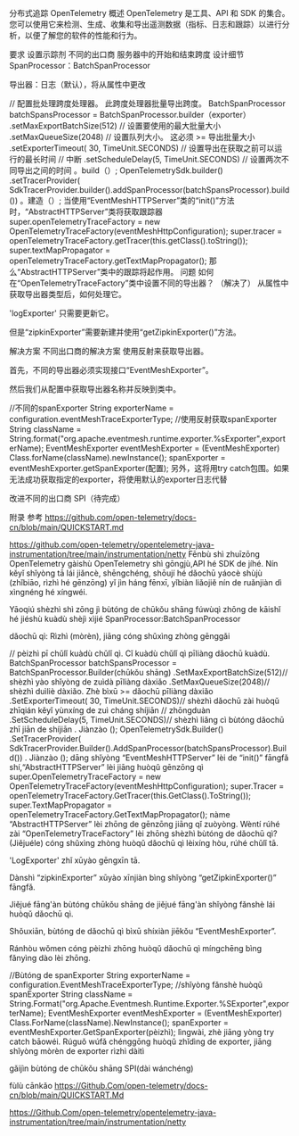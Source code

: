分布式追踪
OpenTelemetry 概述
OpenTelemetry 是工具、API 和 SDK 的集合。 您可以使用它来检测、生成、收集和导出遥测数据（指标、日志和跟踪）以进行分析，以便了解您的软件的性能和行为。

要求
设置示踪剂
不同的出口商
服务器中的开始和结束跨度
设计细节
SpanProcessor：BatchSpanProcessor

导出器：日志（默认），将从属性中更改

// 配置批处理跨度处理器。 此跨度处理器批量导出跨度。
BatchSpanProcessor batchSpansProcessor =
     BatchSpanProcessor.builder（exporter）
         .setMaxExportBatchSize(512) // 设置要使用的最大批量大小
         .setMaxQueueSize(2048) // 设置队列大小。 这必须 >= 导出批量大小
         .setExporterTimeout(
             30, TimeUnit.SECONDS) // 设置导出在获取之前可以运行的最长时间
         // 中断
         .setScheduleDelay(5, TimeUnit.SECONDS) // 设置两次不同导出之间的时间
         。build（）;
OpenTelemetrySdk.builder()
     .setTracerProvider(
         SdkTracerProvider.builder().addSpanProcessor(batchSpansProcessor).build())
     。建造（）;
当使用“EventMeshHTTPServer”类的“init()”方法时，“AbstractHTTPServer”类将获取跟踪器
super.openTelemetryTraceFactory = new OpenTelemetryTraceFactory(eventMeshHttpConfiguration);
super.tracer = openTelemetryTraceFactory.getTracer(this.getClass().toString());
super.textMapPropagator = openTelemetryTraceFactory.getTextMapPropagator();
那么“AbstractHTTPServer”类中的跟踪将起作用。
问题
如何在“OpenTelemetryTraceFactory”类中设置不同的导出器？ （解决了）
从属性中获取导出器类型后，如何处理它。

'logExporter' 只需要更新它。

但是“zipkinExporter”需要新建并使用“getZipkinExporter()”方法。

解决方案
不同出口商的解决方案
使用反射来获取导出器。

首先，不同的导出器必须实现接口“EventMeshExporter”。

然后我们从配置中获取导出器名称并反映到类中。

//不同的spanExporter
String exporterName = configuration.eventMeshTraceExporterType;
//使用反射获取spanExporter
String className = String.format("org.apache.eventmesh.runtime.exporter.%sExporter",exporterName);
EventMeshExporter eventMeshExporter = (EventMeshExporter) Class.forName(className).newInstance();
spanExporter = eventMeshExporter.getSpanExporter(配置);
另外，这将用try catch包围。如果无法成功获取指定的exporter，将使用默认的exporter日志代替

改进不同的出口商
SPI（待完成）

附录
参考
https://github.com/open-telemetry/docs-cn/blob/main/QUICKSTART.md

https://github.com/open-telemetry/opentelemetry-java-instrumentation/tree/main/instrumentation/netty
Fēnbù shì zhuīzōng
OpenTelemetry gàishù
OpenTelemetry shì gōngjù,API hé SDK de jíhé. Nín kěyǐ shǐyòng tā lái jiǎncè, shēngchéng, shōují hé dǎochū yáocè shùjù (zhǐbiāo, rìzhì hé gēnzōng) yǐ jìn háng fēnxī, yǐbiàn liǎojiě nín de ruǎnjiàn dì xìngnéng hé xíngwéi.

Yāoqiú
shèzhì shì zōng jì
bùtóng de chūkǒu shāng
fúwùqì zhōng de kāishǐ hé jiéshù kuàdù
shèjì xìjié
SpanProcessor:BatchSpanProcessor

dǎochū qì: Rìzhì (mòrèn), jiāng cóng shǔxìng zhòng gēnggǎi

// pèizhì pī chǔlǐ kuàdù chǔlǐ qì. Cǐ kuàdù chǔlǐ qì pīliàng dǎochū kuàdù.
BatchSpanProcessor batchSpansProcessor =
    BatchSpanProcessor.Builder(chūkǒu shāng)
        .SetMaxExportBatchSize(512)// shèzhì yào shǐyòng de zuìdà pīliàng dàxiǎo
        .SetMaxQueueSize(2048)// shèzhì duìliè dàxiǎo. Zhè bìxū >= dǎochū pīliàng dàxiǎo
        .SetExporterTimeout(
            30, TimeUnit.SECONDS)// shèzhì dǎochū zài huòqǔ zhīqián kěyǐ yùnxíng de zuì cháng shíjiān
        // zhōngduàn
        .SetScheduleDelay(5, TimeUnit.SECONDS)// shèzhì liǎng cì bùtóng dǎochū zhī jiān de shíjiān
        . Jiànzào ();
OpenTelemetrySdk.Builder()
    .SetTracerProvider(
        SdkTracerProvider.Builder().AddSpanProcessor(batchSpansProcessor).Build())
    . Jiànzào ();
dāng shǐyòng “EventMeshHTTPServer” lèi de “init()” fāngfǎ shí,“AbstractHTTPServer” lèi jiāng huòqǔ gēnzōng qì
super.OpenTelemetryTraceFactory = new OpenTelemetryTraceFactory(eventMeshHttpConfiguration);
super.Tracer = openTelemetryTraceFactory.GetTracer(this.GetClass().ToString());
super.TextMapPropagator = openTelemetryTraceFactory.GetTextMapPropagator();
nàme “AbstractHTTPServer” lèi zhōng de gēnzōng jiāng qǐ zuòyòng.
Wèntí
rúhé zài “OpenTelemetryTraceFactory” lèi zhōng shèzhì bùtóng de dǎochū qì? (Jiějuéle)
cóng shǔxìng zhòng huòqǔ dǎochū qì lèixíng hòu, rúhé chǔlǐ tā.

'LogExporter' zhǐ xūyào gēngxīn tā.

Dànshì “zipkinExporter” xūyào xīnjiàn bìng shǐyòng “getZipkinExporter()” fāngfǎ.

Jiějué fāng'àn
bùtóng chūkǒu shāng de jiějué fāng'àn
shǐyòng fǎnshè lái huòqǔ dǎochū qì.

Shǒuxiān, bùtóng de dǎochū qì bìxū shíxiàn jiēkǒu “EventMeshExporter”.

Ránhòu wǒmen cóng pèizhì zhōng huòqǔ dǎochū qì míngchēng bìng fǎnyìng dào lèi zhōng.

//Bùtóng de spanExporter
String exporterName = configuration.EventMeshTraceExporterType;
//shǐyòng fǎnshè huòqǔ spanExporter
String className = String.Format("org.Apache.Eventmesh.Runtime.Exporter.%SExporter",exporterName);
EventMeshExporter eventMeshExporter = (EventMeshExporter) Class.ForName(className).NewInstance();
spanExporter = eventMeshExporter.GetSpanExporter(pèizhì);
lìngwài, zhè jiāng yòng try catch bāowéi. Rúguǒ wúfǎ chénggōng huòqǔ zhǐdìng de exporter, jiāng shǐyòng mòrèn de exporter rìzhì dàitì

gǎijìn bùtóng de chūkǒu shāng
SPI(dài wánchéng)

fùlù
cānkǎo
https://Github.Com/open-telemetry/docs-cn/blob/main/QUICKSTART.Md

https://Github.Com/open-telemetry/opentelemetry-java-instrumentation/tree/main/instrumentation/netty
